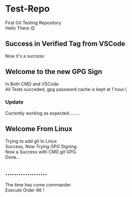 # Test-Repo
First Git Testing Repository\
Hello There 😊
## Success in Verified Tag from VSCode
Now it's a success
## Welcome to the new GPG Sign
In Both CMD and VSCode\
All Tests succeded, gpg password cache is kept at 1 hour.\
### Update
Currently working as expected.........
## Welcome From Linux 
Trying to add git to Linux\
Success, Now Trying GPG Signing\
Now a Success with CMD git GPG.\
Done...
## ...................
The time has come commander\
Execute Order 66 !